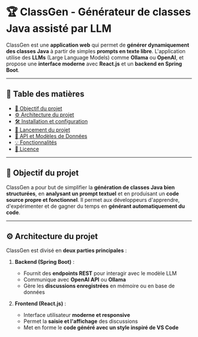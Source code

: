 # 🏆 ClassGen - Générateur de classes Java assisté par LLM

ClassGen est une **application web** qui permet de **générer dynamiquement des classes Java** à partir de simples **prompts en texte libre**. L'application utilise des **LLMs** (Large Language Models) comme **Ollama** ou **OpenAI**, et propose une **interface moderne** avec **React.js** et un **backend en Spring Boot**.

---

## 📌 **Table des matières**
- [🎯 Objectif du projet](#-objectif-du-projet)
- [⚙️ Architecture du projet](#-architecture-du-projet)
- [🛠️ Installation et configuration](#-installation-et-configuration)
- [🚀 Lancement du projet](#-lancement-du-projet)
- [📡 API et Modèles de Données](#-api-et-modèles-de-données)
- [💡 Fonctionnalités](#-fonctionnalités)
- [📜 Licence](#-licence)

---

## 🎯 **Objectif du projet**
ClassGen a pour but de simplifier la **génération de classes Java bien structurées**, en **analysant un prompt textuel** et en produisant un **code source propre et fonctionnel**. Il permet aux développeurs d'apprendre, d'expérimenter et de gagner du temps en **générant automatiquement du code**.

---

## ⚙️ **Architecture du projet**
ClassGen est divisé en **deux parties principales** :

1. **Backend (Spring Boot)** :
   - Fournit des **endpoints REST** pour interagir avec le modèle LLM
   - Communique avec **OpenAI API** ou **Ollama**
   - Gère les **discussions enregistrées** en mémoire ou en base de données

2. **Frontend (React.js)** :
   - Interface utilisateur **moderne et responsive**
   - Permet la **saisie et l'affichage** des discussions
   - Met en forme le **code généré avec un style inspiré de VS Code**

